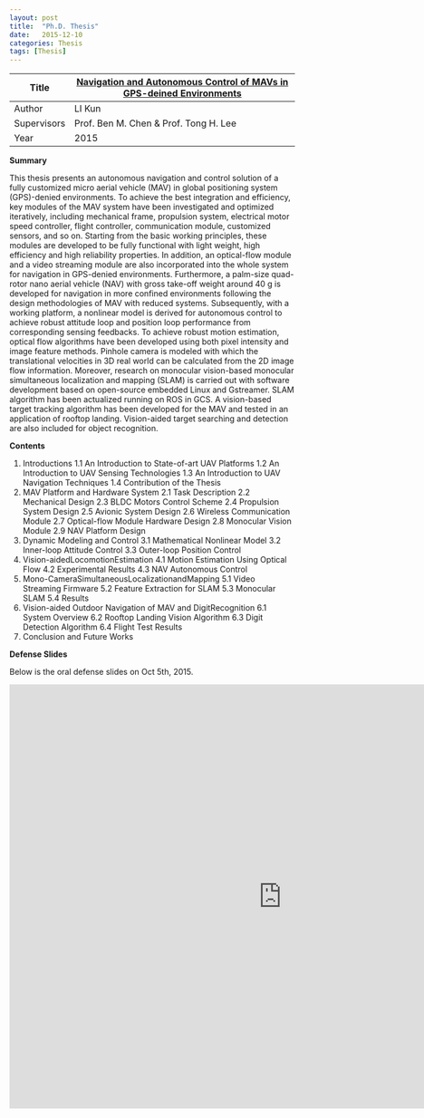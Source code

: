 ```yaml
---
layout: post
title:  "Ph.D. Thesis"
date:   2015-12-10
categories: Thesis
tags: [Thesis]
---
```


| Title  | <a href="https://drive.google.com/open?id=0B6qEpC0tNfZXTXZwWG5CSElhVEk">Navigation and Autonomous Control of MAVs in GPS-deined Environments</a> |
|--------|---|
| Author | LI Kun |
| Supervisors | Prof. Ben M. Chen & Prof. Tong H. Lee |
| Year   | 2015  |


**Summary**

This thesis presents an autonomous navigation and control solution of a fully customized micro aerial vehicle (MAV) in global positioning system (GPS)-denied environments. To achieve the best integration and efficiency, key modules of the MAV system have been investigated and optimized iteratively, including mechanical frame, propulsion system, electrical motor speed controller, flight controller, communication module, customized sensors, and so on. Starting from the basic working principles, these modules are developed to be fully functional with light weight, high efficiency and high reliability properties. In addition, an optical-flow module and a video streaming module are also incorporated into the whole system for navigation in GPS-denied environments. Furthermore, a palm-size quad-rotor nano aerial vehicle (NAV) with gross take-off weight around 40 g is developed for navigation in more confined environments following the design methodologies of MAV with reduced systems. Subsequently, with a working platform, a nonlinear model is derived for autonomous control to achieve robust attitude loop and position loop performance from corresponding sensing feedbacks. To achieve robust motion estimation, optical flow algorithms have been developed using both pixel intensity and image feature methods. Pinhole camera is modeled with which the translational velocities in 3D real world can be calculated from the 2D image flow information. Moreover, research on monocular vision-based monocular simultaneous localization and mapping (SLAM) is carried out with software development based on open-source embedded Linux and Gstreamer. SLAM algorithm has been actualized running on ROS in GCS. A vision-based target tracking algorithm has been developed for the MAV and tested in an application of rooftop landing. Vision-aided target searching and detection are also included for object recognition.

**Contents**

1. Introductions
1.1 An Introduction to State-of-art UAV Platforms
1.2 An Introduction to UAV Sensing Technologies 
1.3 An Introduction to UAV Navigation Techniques
1.4 Contribution of the Thesis
2. MAV Platform and Hardware System
2.1 Task Description
2.2 Mechanical Design
2.3 BLDC Motors Control Scheme
2.4 Propulsion System Design
2.5 Avionic System Design
2.6 Wireless Communication Module
2.7 Optical-flow Module Hardware Design
2.8 Monocular Vision Module
2.9 NAV Platform Design
3. Dynamic Modeling and Control
3.1 Mathematical Nonlinear Model
3.2 Inner-loop Attitude Control
3.3 Outer-loop Position Control
4. Vision-aidedLocomotionEstimation
4.1 Motion Estimation Using Optical Flow 
4.2 Experimental Results 
4.3 NAV Autonomous Control 
5. Mono-CameraSimultaneousLocalizationandMapping
5.1 Video Streaming Firmware
5.2 Feature Extraction for SLAM
5.3 Monocular SLAM
5.4 Results
6. Vision-aided Outdoor Navigation of MAV and DigitRecognition 
6.1 System Overview
6.2 Rooftop Landing Vision Algorithm
6.3 Digit Detection Algorithm
6.4 Flight Test Results
7. Conclusion and Future Works

**Defense Slides**

Below is the oral defense slides on Oct 5th, 2015.

<center><iframe src="https://docs.google.com/presentation/d/1ZsnGcj0aYxw_Q_3VVekEhx3H7HrBXD5JBA3nuaIUe9g/embed?start=false&loop=false&delayms=3000" frameborder="0" width="960" height="749" allowfullscreen="true" mozallowfullscreen="true" webkitallowfullscreen="true"></iframe></center>